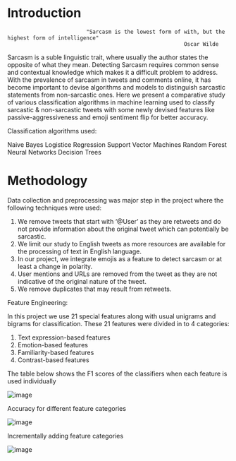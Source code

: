 # Introduction

                             "Sarcasm is the lowest form of with, but the highest form of intelligence"
                                                            Oscar Wilde

Sarcasm is a suble linguistic trait, where usually the author states the opposite of what they mean. Detecting Sarcasm requires common sense and contextual knowledge which makes it a difficult problem to address. With the prevalence of sarcasm in tweets and comments online, it has become important to devise algorithms and models to distinguish sarcastic statements from non-sarcastic ones. Here we present a comparative study of various classification algorithms in machine learning used to classify sarcastic & non-sarcastic tweets with some newly devised features like passive-aggressiveness and emoji sentiment flip for better accuracy.

Classification algorithms used:

Naive Bayes
Logistice Regression
Support Vector Machines
Random Forest
Neural Networks
Decision Trees

# Methodology

Data collection and preprocessing was major step in the project where the following techniques were used:
1. We remove tweets that start with ‘@User’ as they are retweets and do not provide information about the original tweet which can potentially be sarcastic.
2. We limit our study to English tweets as more resources are available for the processing of text in English language.
3. In our project, we integrate emojis as a feature to detect sarcasm or at least a change in polarity.
4. User mentions and URLs are removed from the tweet as they are not indicative of the original nature of the tweet.
5. We remove duplicates that may result from retweets.

Feature Engineering:

In this project we use 21 special features along with usual unigrams and bigrams for classification. These 21 features were divided in to 4 categories:

1. Text expression-based features
2. Emotion-based features
3. Familiarity-based features
4. Contrast-based features


The table below shows the F1 scores of the classifiers when each feature is used individually


![image](https://user-images.githubusercontent.com/31497107/40632255-ae85de34-6299-11e8-8bd7-db2406274ae1.png)


Accuracy for different feature categories

![image](https://user-images.githubusercontent.com/31497107/40632281-f9c224e8-6299-11e8-89a6-f138dc55b7fa.png)

Incrementally adding feature categories

![image](https://user-images.githubusercontent.com/31497107/40632292-0abf6d3c-629a-11e8-8966-d18d9240fab8.png)





